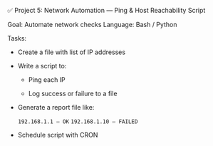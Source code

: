 ✅ Project 5: Network Automation — Ping & Host Reachability Script

Goal: Automate network checks
Language: Bash / Python

Tasks:

- Create a file with list of IP addresses

- Write a script to:

	- Ping each IP

	- Log success or failure to a file

- Generate a report file like:

	`192.168.1.1 — OK`
	`192.168.1.10 — FAILED`
- Schedule script with CRON
